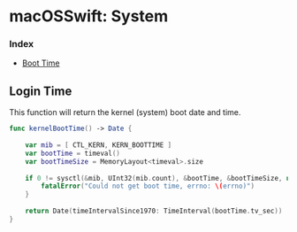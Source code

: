 # macOSSwift: System

### Index

* [Boot Time](https://github.com/erikberglund/macOSSwift/blob/master/macOSSwift_System.md#boot-time)

## Login Time

This function will return the kernel (system) boot date and time.

```swift
func kernelBootTime() -> Date {
    
    var mib = [ CTL_KERN, KERN_BOOTTIME ]
    var bootTime = timeval()
    var bootTimeSize = MemoryLayout<timeval>.size
    
    if 0 != sysctl(&mib, UInt32(mib.count), &bootTime, &bootTimeSize, nil, 0) {
        fatalError("Could not get boot time, errno: \(errno)")
    }
    
    return Date(timeIntervalSince1970: TimeInterval(bootTime.tv_sec))
}
```
